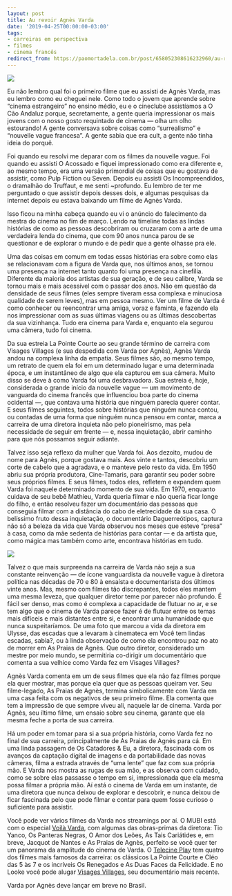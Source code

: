 ```yaml
---
layout: post
title: Au revoir Agnès Varda
date: '2019-04-25T00:00:00-03:00'
tags:
- carreiras em perspectiva
- filmes
- cinema francês
redirect_from: https://paomortadela.com.br/post/658052308616232960/au-revoir-agn%C3%A8s-varda
---
```

![](https://64.media.tumblr.com/a59f5177ed7a14d853ce404d89246dfb/14e34ce096d2f513-02/s540x810/d1496f785f088a5eedd70d197f643514e3000798.png)

Eu não lembro qual foi o primeiro filme que eu assisti de Agnès Varda, mas eu lembro como eu cheguei nele. Como todo o jovem que aprende sobre “cinema estrangeiro” no ensino médio, eu e o cineclube assistíamos a O Cão Andaluz porque, secretamente, a gente queria impressionar os mais jovens com o nosso gosto requintado de cinema — olha um olho estourando! A gente conversava sobre coisas como “surrealismo” e “nouvelle vague francesa”. A gente sabia que era cult, a gente não tinha ideia do porquê.

Foi quando eu resolvi me deparar com os filmes da nouvelle vague. Foi quando eu assisti O Acossado e fiquei impressionado como era diferente e, ao mesmo tempo, era uma versão primordial de coisas que eu gostava de assistir, como Pulp Fiction ou Seven. Depois eu assisti Os Incompreendidos, o dramalhão do Truffaut, e me senti ~profundo. Eu lembro de ter me perguntado o que assistir depois desses dois, e algumas pesquisas da internet depois eu estava baixando um filme de Agnès Varda.

Isso ficou na minha cabeça quando eu vi o anúncio do falecimento da mestra do cinema no fim de março. Lendo na timeline todas as lindas histórias de como as pessoas descobriram ou cruzaram com a arte de uma verdadeira lenda do cinema, que com 90 anos nunca parou de se questionar e de explorar o mundo e de pedir que a gente olhasse pra ele.

Uma das coisas em comum em todas essas histórias era sobre como elas se relacionavam com a figura de Varda que, nos últimos anos, se tornou uma presença na internet tanto quanto foi uma presença na cinefilia. Diferente da maioria dos artistas de sua geração, e de seu calibre, Varda se tornou mais e mais acessível com o passar dos anos. Não em questão da densidade de seus filmes (eles sempre tiveram essa complexa e minuciosa qualidade de serem leves), mas em pessoa mesmo. Ver um filme de Varda é como conhecer ou reencontrar uma amiga, voraz e faminta, e fazendo ela nos impressionar com as suas últimas viagens ou as últimas descobertas da sua vizinhança. Tudo era cinema para Varda e, enquanto ela segurou uma câmera, tudo foi cinema.

Da sua estreia La Pointe Courte ao seu grande término de carreira com Visages Villages (e sua despedida com Varda por Agnès), Agnès Varda andou na complexa linha da empatia. Seus filmes são, ao mesmo tempo, um retrato de quem ela foi em um determinado lugar e uma determinada época, e um instantâneo de algo que ela capturou em sua câmera. Muito disso se deve à como Varda foi uma desbravadora. Sua estreia é, hoje, considerada o grande início da nouvelle vague — um movimento de vanguarda do cinema francês que influenciou boa parte do cinema ocidental —, que contava uma história que ninguém parecia querer contar. E seus filmes seguintes, todos sobre histórias que ninguém nunca contou, ou contadas de uma forma que ninguém nunca pensou em contar, marca a carreira de uma diretora inquieta não pelo pioneirismo, mas pela necessidade de seguir em frente — e, nessa inquietação, abrir caminho para que nós possamos seguir adiante.

Talvez isso seja reflexo da mulher que Varda foi. Aos dezoito, mudou de nome para Agnès, porque gostava mais. Aos vinte e tantos, descobriu um corte de cabelo que a agradava, e o manteve pelo resto da vida. Em 1950 abriu sua própria produtora, Cine-Tamaris, para garantir seu poder sobre seus próprios filmes. E seus filmes, todos eles, refletem e expandem quem Varda foi naquele determinado momento de sua vida. Em 1970, enquanto cuidava de seu bebê Mathieu, Varda queria filmar e não queria ficar longe do filho, e então resolveu fazer um documentário das pessoas que conseguia filmar com a distância do cabo de eletrecidade da sua casa. O belíssimo fruto dessa inquietação, o documentário Daguerreótipos, captura não só a beleza da vida que Varda observou nos meses que esteve “presa” à casa, como da mãe sedenta de histórias para contar — e da artista que, como mágica mas também como arte, encontrava histórias em tudo.

![](https://64.media.tumblr.com/460c24cf52056995bde9d789c4018898/14e34ce096d2f513-cd/s540x810/0493c50094473d25d1da202313d8532f95d87491.png)

Talvez o que mais surpreenda na carreira de Varda não seja a sua constante reinvenção — de ícone vanguardista da nouvelle vague à diretora política nas décadas de 70 e 80 à ensaísta e documentarista dos últimos vinte anos. Mas, mesmo com filmes tão discrepantes, todos eles mantem uma mesma leveza, que qualquer diretor teme por parecer não profundo. É fácil ser denso, mas como é complexa a capacidade de flutuar no ar, e se tem algo que o cinema de Varda parece fazer é de flutuar entre os temas mais difíceis e mais distantes entre si, e encontrar uma humanidade que nunca suspeitaríamos. De uma foto que marcou a vida da diretora em Ulysse, das escadas que a levaram à cinemateca em Você tem lindas escadas, sabia?, ou à linda observação de como ela encontrou paz no ato de morrer em As Praias de Agnès. Que outro diretor, considerado um mestre por meio mundo, se permitiria co-dirigir um documentário que comenta a sua velhice como Varda fez em Visages Villages?

Agnès Varda comenta em um de seus filmes que ela não faz filmes porque ela quer mostrar, mas porque ela quer que as pessoas queiram ver. Seu filme-legado, As Praias de Agnès, termina simbolicamente com Varda em uma casa feita com os negativos de seu primeiro filme. Ela comenta que tem a impressão de que sempre viveu ali, naquele lar de cinema. Varda por Agnès, seu íltimo filme, um ensaio sobre seu cinema, garante que ela mesma feche a porta de sua carreira.

Há um poder em tomar para si a sua própria história, como Varda fez no final de sua carreira, principalmente de As Praias de Agnès para cá. Em uma linda passagem de Os Catadores & Eu, a diretora, fascinada com os avanços da captação digital de imagens e da portabilidade das novas câmeras, filma a estrada através de “uma lente” que faz com sua própria mão. E Varda nos mostra as rugas de sua mão, e as observa com cuidado, como se sobre elas passasse o tempo em si, impressionada que ela mesma possa filmar a própria mão. Aí está o cinema de Varda em um instante, de uma diretora que nunca deixou de explorar e descobrir, e nunca deixou de ficar fascinada pelo que pode filmar e contar para quem fosse curioso o suficiente para assistir.

Você pode ver vários filmes da Varda nos streamings por aí. O MUBI está com o especial [Voilà Varda](https://mubi.com/pt/specials/voila-varda), com algumas das obras-primas da diretora: Tio Yanco, Os Panteras Negras, O Amor dos Leões, As Tais Cariátides e, em breve, Jacquot de Nantes e As Praias de Agnès, perfeito se você quer ter um panorama da amplitude do cinema de Varda. O [Telecine Play](https://www.telecineplay.com.br/name/Agn%C3%A8s_Varda) tem quatro dos filmes mais famosos da carreira: os clássicos La Pointe Courte e Cléo das 5 às 7 e os incríveis Os Renegados e As Duas Faces da Felicidade. E no Looke você pode alugar [Visages Villages](https://www.looke.com.br/searchbyperson/Agnes%20Varda), seu documentário mais recente.

Varda por Agnès deve lançar em breve no Brasil.

